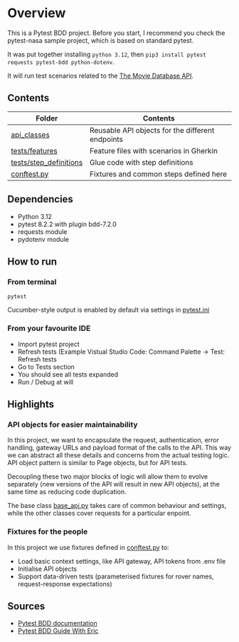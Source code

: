 # Overview

This is a Pytest BDD project. Before you start, I recommend you check the pytest-nasa sample project, which is based on standard pytest.

It was put together installing `python 3.12`, then `pip3 install pytest requests pytest-bdd python-dotenv`.

It will run test scenarios related to the [The Movie Database API](https://developer.themoviedb.org/reference/intro/getting-started).

## Contents


| **Folder** | **Contents** |
| ---        | ---          |
|  [api_classes](api_classes) |    Reusable API objects for the different endpoints      |
|  [tests/features](tests/features) |    Feature files with scenarios in Gherkin         |
|  [tests/step_definitions](tests/step_definitions) |    Glue code with step definitions |
|  [conftest.py](tests/conftest.py) |   Fixtures and common steps defined here           |

## Dependencies

- Python 3.12
- pytest 8.2.2 with plugin bdd-7.2.0
- requests module
- pydotenv module

## How to run
### From terminal
`pytest`

Cucumber-style output is enabled by default via settings in [pytest.ini](pytest.ini)

### From your favourite IDE
- Import pytest project
- Refresh tests (Example Vistual Studio Code: Command Palette -> Test: Refresh tests
- Go to Tests section
- You should see all tests expanded
- Run / Debug at will

## Highlights

### API objects for easier maintainability
In this project, we want to encapsulate the request, authentication, error handling, gateway URLs and payload format of the calls to the API. This way we can abstract all these details and concerns from the actual testing logic. API object pattern is similar to Page objects, but for API tests. 

Decoupling these two major blocks of logic will allow them to evolve separately (new versions of the API will result in new API objects), at the same time as reducing code duplication.

The base class [base_api.py](api_classes/base_api.py) takes care of common behaviour and settings, while the other classes cover requests for a particular enpoint.


### Fixtures for the people
In this project we use fixtures defined in [conftest.py](tests/conftest.py) to:
* Load basic context settings, like API gateway, API tokens from .env file
* Initialise API objects
* Support data-driven tests (parameterised fixtures for rover names, request-response expectations)
 

## Sources
* [Pytest BDD documentation](https://pypi.org/project/pytest-bdd/)
* [Pytest BDD Guide With Eric](https://pytest-with-eric.com/bdd/pytest-bdd/)








